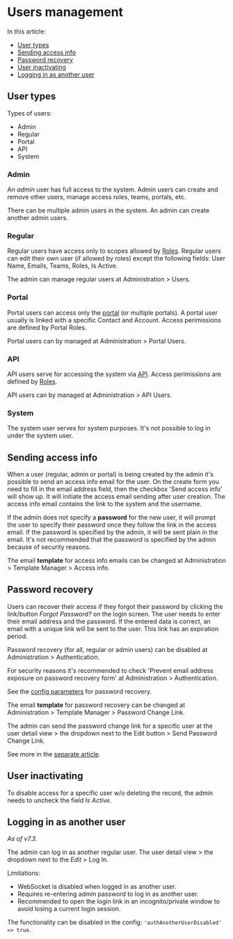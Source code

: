 # Users management

In this article:

* [User types](#user-types)
* [Sending access info](#sending-access-info)
* [Password recovery](#password-recovery)
* [User inactivating](#user-inactivating)
* [Logging in as another user](#logging-in-as-another-user)

## User types

Types of users:

* Admin
* Regular
* Portal
* API
* System

### Admin

An *admin* user has full access to the system. Admin users can create and remove other users, manage access roles, teams, portals, etc.

There can be multiple admin users in the system. An admin can create another admin users.

### Regular

Regular users have access only to scopes allowed by [Roles](roles-management.md). Regular users can edit their own user (if allowed by roles) except the following fields: User Name, Emails, Teams, Roles, Is Active.

The admin can manage regular users at Administration > Users.

### Portal

Portal users can access only the [portal](portal.md) (or multiple portals). A portal user usually is linked with a specific Contact and Account. Access perimissions are defined by Portal Roles.

Portal users can by managed at Administration > Portal Users.

### API

API users serve for accessing the system via [API](../development/api.md). Access perimissions are defined by [Roles](roles-management.md).

API users can by managed at Administration > API Users.

### System

The system user serves for system purposes. It's not possible to log in under the system user.

## Sending access info

When a user (regular, admin or portal) is being created by the admin it's possible to send an access info email for the user. On the create form you need to fill in the email address field, then the checkbox 'Send access info' will show up. It will initiate the access email sending after user creation. The access info email contains the link to the system and the username.

If the admin does not specify a **password** for the new user, it will prompt the user to specify their password once they follow the link in the access email. If the password is specified by the admin, it will be sent plain in the email. It's not recommended that the password is specified by the admin because of security reasons.

The email **template** for access info emails can be changed at Administration > Template Manager > Access info.

## Password recovery

Users can recover their access if they forgot their password by clicking the link/button *Forgot Password?* on the login screen. The user needs to enter their email address and the password. If the entered data is correct, an email with a unique link will be sent to the user. This link has an expiration period.

Password recovery (for all, regular or admin users) can be disabled at Administration > Authentication.

For security reasons it's recommended to check 'Prevent email address exposure on password recovery form' at Administration > Authentication.

See the [config parameters](config-params.md#passwords) for password recovery.

The email **template** for password recovery can be changed at Administration > Template Manager > Password Change Link.

The admin can send the password change link for a specific user at the user detail view > the dropdown next to the Edit button > Send Password Change Link.

See more in the [separate article](passwords.md).

## User inactivating

To disable access for a specific user w/o deleting the record, the admin needs to uncheck the field *Is Active*.

## Logging in as another user

*As of v7.3.*

The admin can log in as another regular user. The user detail view > the dropdown next to the *Edit* > Log In.

Limitations:

* WebSocket is disabled when logged in as another user.
* Requires re-entering admin password to log in as another user.
* Recommended to open the login link in an incognito/private window to avoid losing a current login session.


The functionality can be disabled in the config: `'authAnotherUserDisabled' => true`.
